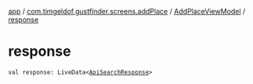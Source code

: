 [app](../../index.md) / [com.timgeldof.gustfinder.screens.addPlace](../index.md) / [AddPlaceViewModel](index.md) / [response](./response.md)

# response

`val response: LiveData<`[`ApiSearchResponse`](../../com.timgeldof.gustfinder.network.models.search-api/-api-search-response/index.md)`>`